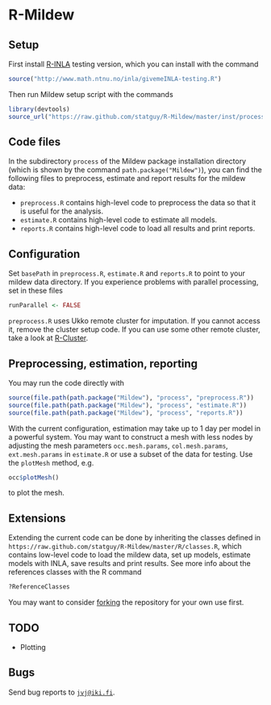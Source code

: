 R-Mildew
========

Setup
-----
First install [R-INLA](http://www.r-inla.org/) testing version, which you can install with the command
```r
source("http://www.math.ntnu.no/inla/givemeINLA-testing.R")
```
Then run Mildew setup script with the commands
```r
library(devtools)
source_url("https://raw.github.com/statguy/R-Mildew/master/inst/process/setup.R")
```

Code files
----------
In the subdirectory `process` of the Mildew package installation directory
(which is shown by the command `path.package("Mildew")`), you can find the following files to
preprocess, estimate and report results for the mildew data:
* `preprocess.R`
contains high-level code to preprocess the data so that it is useful for the analysis.
* `estimate.R`
contains high-level code to estimate all models.
* `reports.R`
contains high-level code to load all results and print reports.

Configuration
-------------
Set `basePath` in `preprocess.R`, `estimate.R` and `reports.R` to point to your mildew data directory.
If you experience problems with parallel processing, set in these files
```r
runParallel <- FALSE
```
`preprocess.R` uses Ukko remote cluster for imputation. If you cannot access it, remove the cluster setup code.
If you can use some other remote cluster, take a look at [R-Cluster](https://github.com/statguy/R-Cluster).

Preprocessing, estimation, reporting
------------------------------------
You may run the code directly with
```r
source(file.path(path.package("Mildew"), "process", "preprocess.R"))
source(file.path(path.package("Mildew"), "process", "estimate.R"))
source(file.path(path.package("Mildew"), "process", "reports.R"))
```

With the current configuration, estimation may take up to 1 day per model in a powerful system.
You may want to construct a mesh with less nodes by adjusting the mesh parameters
`occ.mesh.params`, `col.mesh.params`, `ext.mesh.params` in `estimate.R` or use
a subset of the data for testing. Use the `plotMesh` method, e.g.
```r
occ$plotMesh()
```
to plot the mesh.

Extensions
----------
Extending the current code can be done by inheriting the classes defined in
`https://raw.github.com/statguy/R-Mildew/master/R/classes.R`, which contains low-level code to
load the mildew data, set up models, estimate models with INLA, save results and print results.
See more info about the references classes with the R command
```r
?ReferenceClasses
```
You may want to consider [forking](https://help.github.com/articles/fork-a-repo) the repository for your own use first.

TODO
----
* Plotting

Bugs
----
Send bug reports to [`jvj@iki.fi`](mailto:jvj@iki.fi).

